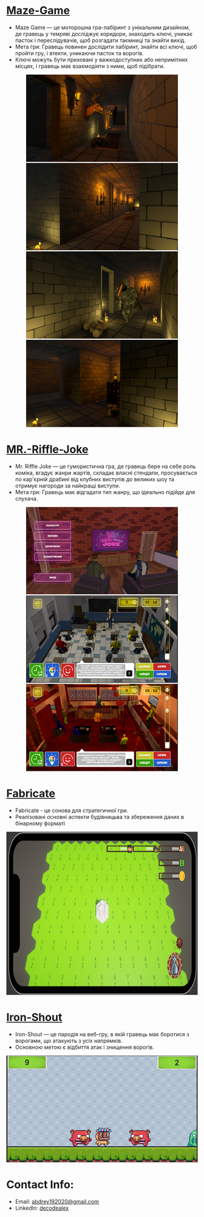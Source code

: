 

# [Maze-Game](https://github.com/Kosheew/Maze-Game.git) 

* Maze Game — це моторошна гра-лабіринт з унікальним дизайном, де гравець у темряві досліджує коридори, знаходить ключі, уникає пасток і переслідувачів, щоб розгадати таємниці та знайти вихід.
* Мета гри: Гравець повинен дослідити лабіринт, знайти всі ключі, щоб пройти гру, і втекти, уникаючи пасток та ворогів.
* Ключі можуть бути приховані у важкодоступних або непримітних місцях, і гравець має взаємодіяти з ними, щоб підібрати.

<p align="center">
<img src="https://github.com/Kosheew/Maze-Game/blob/main/Image/photo_1.jpg" width="400" height="230">
<img src="https://github.com/Kosheew/Maze-Game/blob/main/Image/photo_2.jpg" width="400" height="230">
<img src="https://github.com/Kosheew/Maze-Game/blob/main/Image/photo_3.jpg" width="400" height="230">
<img src="https://github.com/Kosheew/Maze-Game/blob/main/Image/photo_4.jpg" width="400" height="230">
</p>

# [MR.-Riffle-Joke](https://github.com/Kosheew/MR.-Riffle-Joke.git) 
* Mr. Riffle Joke — це гумористична гра, де гравець бере на себе роль коміка, вгадує жанри жартів, складає власні стендапи, просувається по кар'єрній драбині від клубних виступів до великих шоу та отримує нагороди за найкращі виступи.
* Мета гри: Гравець має відгадати тип жанру, що ідеально підійде для слухача.

<p align="center">
<img src="https://github.com/Kosheew/MR.-Riffle-Joke/blob/main/Image/Photo_1.png" width="400" height="230">
<img src="https://github.com/Kosheew/MR.-Riffle-Joke/blob/main/Image/Photo_2.png" width="400" height="230">
<img src="https://github.com/Kosheew/MR.-Riffle-Joke/blob/main/Image/Photo_3.png" width="400" height="230">
</p>

# [Fabricate](https://github.com/Kosheew/Fabricate_It)
* Fabricate - це сонова для стратегичної гри.
* Реалізовані основні аспекти будівницьва та збереження даних в бінарному форматі

<p align="center">
<img src="https://github.com/Kosheew/Fabricate_It/blob/main/Image/Photo_1.jpg" width="800" height="430">
</p>

# [Iron-Shout](https://github.com/Kosheew/Iron-Snout.git) 

* Iron-Shout — це пародія на веб-гру, в якій гравець має боротися з ворогами, що атакують з усіх напрямків.
* Основною метою є відбиття атак і знищення ворогів.

<p align="center">
<img src="https://github.com/Kosheew/Iron-Snout/blob/main/Assets/Sprites/Image_git/Photo_1.png" width="930">
</p>

# Contact Info:

- Email: abdrey192020@gmail.com
- LinkedIn: [decodealex](www.linkedin.com/in/andriy-zakruzhnuy)
